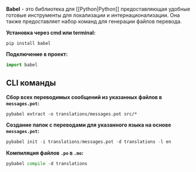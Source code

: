 **Babel** - это библиотека для [[Python|Python]] предоставляющая удобные готовые инструменты для локализации и интернационализации. Она также предоставляет набор команд для генерации файлов перевода.

**Установка через cmd или terminal:**

```Shell
pip install babel
```

**Подключение в проект:**

```Python
import babel
```

## CLI команды

**Сбор всех переводимых сообщений из указанных файлов в `messages.pot`:**

```Shell
pybabel extract -o translations/messages.pot src/*
```

**Создание папок с переводами для указанного языка на основе `messages.pot`:**

```Python
pybabel init -i translations/messages.pot -d translations -l en
```

**Компиляция файлов `.po` в `.mo`:**

```Python
pybabel compile -d translations
```
